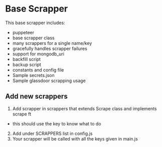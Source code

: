 # Base Scrapper 
This base scrapper includes:
- puppeteer 
- base scrapper class
- many scrappers for a single name/key 
- gracefully handles scrapper failures 
- support for mongodb_uri
- backfill script 
- backup script
- constants and config file 
- Sample secrets.json 
- Sample glassdoor scrapping usage

## Add new scrappers
1) Add scrapper in scrappers that extends Scrape class and implements scrape ft 
  - this should use the key to know what to do 
2) Add under SCRAPPERS list in config.js 
3) Your scrapper will be called with all the keys given in main.js 

